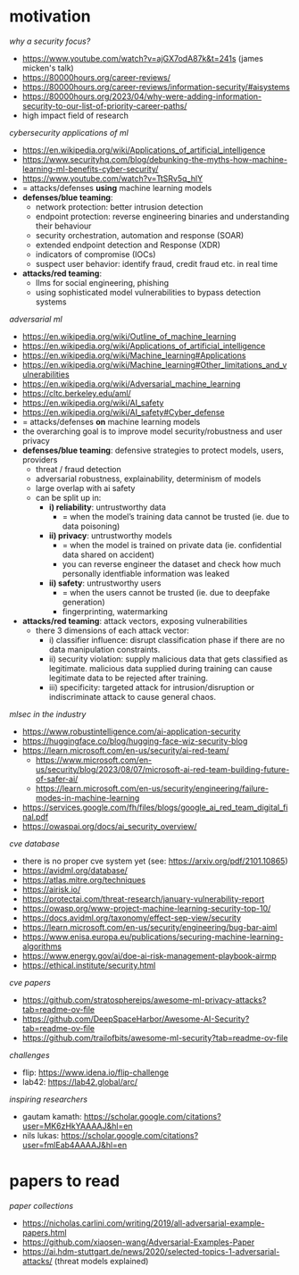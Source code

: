 # motivation

*why a security focus?*

- https://www.youtube.com/watch?v=ajGX7odA87k&t=241s (james micken's talk)
- https://80000hours.org/career-reviews/
- https://80000hours.org/career-reviews/information-security/#aisystems
- https://80000hours.org/2023/04/why-were-adding-information-security-to-our-list-of-priority-career-paths/
- high impact field of research

*cybersecurity applications of ml*

- https://en.wikipedia.org/wiki/Applications_of_artificial_intelligence
- https://www.securityhq.com/blog/debunking-the-myths-how-machine-learning-ml-benefits-cyber-security/
- https://www.youtube.com/watch?v=TtSRv5q_hlY
- = attacks/defenses **using** machine learning models
- **defenses/blue teaming**:
	- network protection: better intrusion detection
	- endpoint protection: reverse engineering binaries and understanding their behaviour
	- security orchestration, automation and response (SOAR)
	- extended endpoint detection and Response (XDR)
	- indicators of compromise (IOCs)
	- suspect user behavior: identify fraud, credit fraud etc. in real time
- **attacks/red teaming**:
	- llms for social engineering, phishing
	- using sophisticated model vulnerabilities to bypass detection systems

*adversarial ml*

- https://en.wikipedia.org/wiki/Outline_of_machine_learning
- https://en.wikipedia.org/wiki/Applications_of_artificial_intelligence
- https://en.wikipedia.org/wiki/Machine_learning#Applications
- https://en.wikipedia.org/wiki/Machine_learning#Other_limitations_and_vulnerabilities
- https://en.wikipedia.org/wiki/Adversarial_machine_learning
- https://cltc.berkeley.edu/aml/
- https://en.wikipedia.org/wiki/AI_safety
- https://en.wikipedia.org/wiki/AI_safety#Cyber_defense
- = attacks/defenses **on** machine learning models
- the overarching goal is to improve model security/robustness and user privacy
- **defenses/blue teaming**: defensive strategies to protect models, users, providers
	- threat / fraud detection
	- adversarial robustness, explainability, determinism of models
	- large overlap with ai safety
	- can be split up in:
		- **i) reliability**: untrustworthy data
			- = when the model’s training data cannot be trusted (ie. due to data poisoning)
		- **ii) privacy**: untrustworthy models
			- = when the model is trained on private data (ie. confidential data shared on accident)
			- you can reverse engineer the dataset and check how much personally identfiable information was leaked
		- **ii) safety**: untrustworthy users
			- = when the users cannot be trusted (ie. due to deepfake generation)
			- fingerprinting, watermarking
- **attacks/red teaming**: attack vectors, exposing vulnerabilities
	- there 3 dimensions of each attack vector:
		- i) classifier influence: disrupt classification phase if there are no data manipulation constraints.
		- ii) security violation: supply malicious data that gets classified as legitimate. malicious data supplied during training can cause legitimate data to be rejected after training.
		- iii) specificity: targeted attack for intrusion/disruption or indiscriminate attack to cause general chaos.

*mlsec in the industry*

- https://www.robustintelligence.com/ai-application-security
- https://huggingface.co/blog/hugging-face-wiz-security-blog
- https://learn.microsoft.com/en-us/security/ai-red-team/
	- https://www.microsoft.com/en-us/security/blog/2023/08/07/microsoft-ai-red-team-building-future-of-safer-ai/
	- https://learn.microsoft.com/en-us/security/engineering/failure-modes-in-machine-learning
- https://services.google.com/fh/files/blogs/google_ai_red_team_digital_final.pdf
- https://owaspai.org/docs/ai_security_overview/

*cve database*

- there is no proper cve system yet (see: https://arxiv.org/pdf/2101.10865)
- https://avidml.org/database/
- https://atlas.mitre.org/techniques
- https://airisk.io/
- https://protectai.com/threat-research/january-vulnerability-report
- https://owasp.org/www-project-machine-learning-security-top-10/
- https://docs.avidml.org/taxonomy/effect-sep-view/security
- https://learn.microsoft.com/en-us/security/engineering/bug-bar-aiml
- https://www.enisa.europa.eu/publications/securing-machine-learning-algorithms
- https://www.energy.gov/ai/doe-ai-risk-management-playbook-airmp
- https://ethical.institute/security.html

*cve papers*

- https://github.com/stratosphereips/awesome-ml-privacy-attacks?tab=readme-ov-file
- https://github.com/DeepSpaceHarbor/Awesome-AI-Security?tab=readme-ov-file
- https://github.com/trailofbits/awesome-ml-security?tab=readme-ov-file

*challenges*

- flip: https://www.idena.io/flip-challenge
- lab42: https://lab42.global/arc/

*inspiring researchers*

- gautam kamath: https://scholar.google.com/citations?user=MK6zHkYAAAAJ&hl=en
- nils lukas: https://scholar.google.com/citations?user=fmlEab4AAAAJ&hl=en

# papers to read

*paper collections*

- https://nicholas.carlini.com/writing/2019/all-adversarial-example-papers.html
- https://github.com/xiaosen-wang/Adversarial-Examples-Paper
- https://ai.hdm-stuttgart.de/news/2020/selected-topics-1-adversarial-attacks/ (threat models explained)
